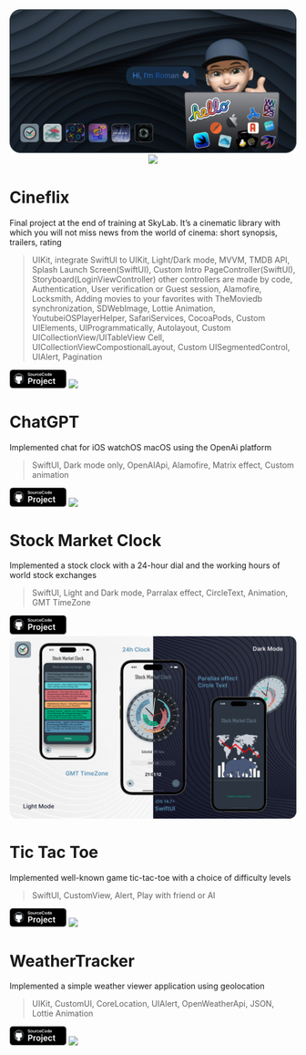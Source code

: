 <img src="images/github.png">

<div align="center">
    <img src="https://ghchart.rshah.org/glbrom" width="750">
</div>

# Cineflix
Final project at the end of training at SkyLab. It’s a cinematic library with which you will not miss news from the world of cinema: short synopsis, trailers, rating

> UIKit, integrate SwiftUI to UIKit, Light/Dark mode, MVVM, TMDB API, Splash Launch Screen(SwiftUI), Custom Intro PageController(SwiftUI), Storyboard(LoginViewController) other controllers are made by code, Authentication, User verification or Guest session, Alamofire, Locksmith, Adding movies to your favorites with TheMoviedb synchronization, SDWebImage, Lottie Animation, YoutubeiOSPlayerHelper, SafariServices, CocoaPods, Custom UIElements, UIProgrammatically, Autolayout, Custom UICollectionView/UITableView Cell, UICollectionViewCompostionalLayout, Custom UISegmentedControl, UIAlert, Pagination

<a href="https://github.com/glbrom/CineFlix"><img src="images/iconPrjct.svg" width="100"></a>
<img src="images/CineFlix.png">


# ChatGPT
Implemented chat for iOS watchOS macOS using the OpenAi platform

> SwiftUI, Dark mode only, OpenAIApi, Alamofire, Matrix effect, Custom animation

<a href="https://github.com/glbrom/ChatGPT"><img src="images/iconPrjct.svg" width="100"></a>
<img src="images/ChatGPT.png">


# Stock Market Clock
Implemented a stock clock with a 24-hour dial and the working hours of world stock exchanges

> SwiftUI, Light and Dark mode, Parralax effect, CircleText, Animation, GMT TimeZone

<a href="https://github.com/glbrom/StockMarketClock"><img src="images/iconPrjct.svg" width="100"></a>
<img src="images/MarketClock.png">


# Tic Tac Toe
Implemented well-known game tic-tac-toe with a choice of difficulty levels

> SwiftUI, CustomView, Alert, Play with friend or AI

<a href="https://github.com/glbrom/Tic-Tac-Toe"><img src="images/iconPrjct.svg" width="100"></a>
<img src="images/XO.png">


# WeatherTracker
Implemented a simple weather viewer application using geolocation

> UIKit, CustomUI, CoreLocation, UIAlert, OpenWeatherApi, JSON, Lottie Animation

<a href="https://github.com/glbrom/WeatherTrackerUIKit"><img src="images/iconPrjct.svg" width="100"></a>
<img src="images/WeatherApp.png">

